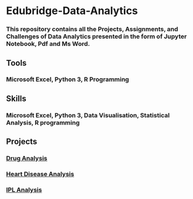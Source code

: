 # Edubridge-Data-Analytics
### This repository contains all the Projects, Assignments, and Challenges of Data Analytics presented in the form of Jupyter Notebook, Pdf and Ms Word.
## Tools
### Microsoft Excel, Python 3, R Programming
## Skills
### Microsoft Excel, Python 3, Data Visualisation, Statistical Analysis, R programming
## Projects
### [Drug Analysis](https://github.com/ShaimaAsharaf/Edubridge-Data-Analytics/tree/main/Final%20Project/Drug%20Analysis)
### [Heart Disease Analysis](https://github.com/ShaimaAsharaf/Edubridge-Data-Analytics/tree/main/Projects/Python/Heart%20Disease%20Analysis)
### [IPL Analysis](https://github.com/ShaimaAsharaf/Edubridge-Data-Analytics/tree/main/Projects/Python/IPL%20Analysis)
